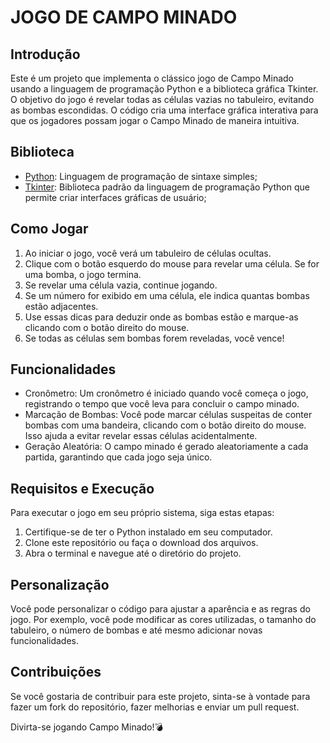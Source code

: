 # JOGO DE CAMPO MINADO

## Introdução

Este é um projeto que implementa o clássico jogo de Campo Minado usando a linguagem de programação Python e a biblioteca gráfica Tkinter. O objetivo do jogo é revelar todas as células vazias no tabuleiro, evitando as bombas escondidas. O código cria uma interface gráfica interativa para que os jogadores possam jogar o Campo Minado de maneira intuitiva.

## Biblioteca

* [Python](https://www.python.org/): Linguagem de programação de sintaxe simples;
* [Tkinter](https://docs.python.org/pt-br/3/library/tk.html): Biblioteca padrão da linguagem de programação Python que permite criar interfaces gráficas de usuário;

## Como Jogar

1. Ao iniciar o jogo, você verá um tabuleiro de células ocultas.
2. Clique com o botão esquerdo do mouse para revelar uma célula. Se for uma bomba, o jogo termina.
3. Se revelar uma célula vazia, continue jogando.
4. Se um número for exibido em uma célula, ele indica quantas bombas estão adjacentes.
5. Use essas dicas para deduzir onde as bombas estão e marque-as clicando com o botão direito do mouse.
6. Se todas as células sem bombas forem reveladas, você vence!

## Funcionalidades

- Cronômetro: Um cronômetro é iniciado quando você começa o jogo, registrando o tempo que você leva para concluir o campo minado.
- Marcação de Bombas: Você pode marcar células suspeitas de conter bombas com uma bandeira, clicando com o botão direito do mouse. Isso ajuda a evitar revelar essas células acidentalmente.
- Geração Aleatória: O campo minado é gerado aleatoriamente a cada partida, garantindo que cada jogo seja único.

## Requisitos e Execução 

Para executar o jogo em seu próprio sistema, siga estas etapas:

1. Certifique-se de ter o Python instalado em seu computador.
2. Clone este repositório ou faça o download dos arquivos.
3. Abra o terminal e navegue até o diretório do projeto.

## Personalização

Você pode personalizar o código para ajustar a aparência e as regras do jogo. Por exemplo, você pode modificar as cores utilizadas, o tamanho do tabuleiro, o número de bombas e até mesmo adicionar novas funcionalidades.

## Contribuições

Se você gostaria de contribuir para este projeto, sinta-se à vontade para fazer um fork do repositório, fazer melhorias e enviar um pull request.

Divirta-se jogando Campo Minado!💣
